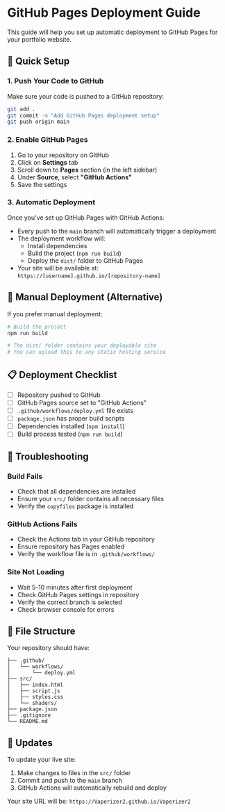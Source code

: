 # GitHub Pages Deployment Guide

This guide will help you set up automatic deployment to GitHub Pages for your portfolio website.

## 🚀 Quick Setup

### 1. Push Your Code to GitHub

Make sure your code is pushed to a GitHub repository:

```bash
git add .
git commit -m "Add GitHub Pages deployment setup"
git push origin main
```

### 2. Enable GitHub Pages

1. Go to your repository on GitHub
2. Click on **Settings** tab
3. Scroll down to **Pages** section (in the left sidebar)
4. Under **Source**, select **"GitHub Actions"**
5. Save the settings

### 3. Automatic Deployment

Once you've set up GitHub Pages with GitHub Actions:

- Every push to the `main` branch will automatically trigger a deployment
- The deployment workflow will:
  - Install dependencies
  - Build the project (`npm run build`)
  - Deploy the `dist/` folder to GitHub Pages
- Your site will be available at: `https://[username].github.io/[repository-name]`

## 🔧 Manual Deployment (Alternative)

If you prefer manual deployment:

```bash
# Build the project
npm run build

# The dist/ folder contains your deployable site
# You can upload this to any static hosting service
```

## 📋 Deployment Checklist

- [ ] Repository pushed to GitHub
- [ ] GitHub Pages source set to "GitHub Actions"
- [ ] `.github/workflows/deploy.yml` file exists
- [ ] `package.json` has proper build scripts
- [ ] Dependencies installed (`npm install`)
- [ ] Build process tested (`npm run build`)

## 🐛 Troubleshooting

### Build Fails
- Check that all dependencies are installed
- Ensure your `src/` folder contains all necessary files
- Verify the `copyfiles` package is installed

### GitHub Actions Fails
- Check the Actions tab in your GitHub repository
- Ensure repository has Pages enabled
- Verify the workflow file is in `.github/workflows/`

### Site Not Loading
- Wait 5-10 minutes after first deployment
- Check GitHub Pages settings in repository
- Verify the correct branch is selected
- Check browser console for errors

## 📁 File Structure

Your repository should have:
```
├── .github/
│   └── workflows/
│       └── deploy.yml
├── src/
│   ├── index.html
│   ├── script.js
│   ├── styles.css
│   └── shaders/
├── package.json
├── .gitignore
└── README.md
```

## 🔄 Updates

To update your live site:
1. Make changes to files in the `src/` folder
2. Commit and push to the `main` branch
3. GitHub Actions will automatically rebuild and deploy

Your site URL will be: `https://Vaperizer2.github.io/Vaperizer2`
